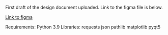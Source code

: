 First draft of the design document uploaded. Link to the figma file is below. 

[Link to figma](https://www.figma.com/proto/chtEST4PzlVHncYjBuYjYl/Untitled?node-id=9%3A115&scaling=min-zoom&page-id=0%3A1&starting-point-node-id=9%3A115)

Requirements:
Python 3.9
Libraries:
requests
json
pathlib
matplotlib
pyqt5
